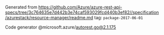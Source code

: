 Generated from https://github.com/Azure/azure-rest-api-specs/tree/3c764635e7d442b3e74caf593029fcd440b3ef82//specification/azurestack/resource-manager/readme.md tag: `package-2017-06-01`

Code generator @microsoft.azure/autorest.go@2.1.175


